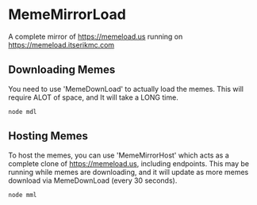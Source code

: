# MemeMirrorLoad
A complete mirror of https://memeload.us running on https://memeload.itserikmc.com

## Downloading Memes
You need to use 'MemeDownLoad' to actually load the memes. This will require ALOT of space, and It will take a LONG time.
```
node mdl
```

## Hosting Memes
To host the memes, you can use 'MemeMirrorHost' which acts as a complete clone of https://memeload.us, including endpoints.
This may be running while memes are downloading, and it will update as more memes download via MemeDownLoad (every 30 seconds).
```
node mml
```
